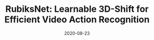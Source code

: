 ---
title: "RubiksNet: Learnable 3D-Shift for Efficient Video Action Recognition"
meta_title: "RubiksNet"
description: "European Conference on Computer Vision (ECCV), August 2020"
date: 2020-08-23
categories: []
authors: [Linxi "Jim" Fan*, Shyamal Buch*, Guanhzi Wang, Ryan Cao, Yuke Zhu, Juan Carlos Niebles, Li Fei-Fei]
tags: []
selected: false
link: https://stanfordvl.github.io/rubiksnet-site/
sources:
    - name: pdf
      link: https://stanfordvl.github.io/rubiksnet-site//assets/eccv20.pdf
      icon: "fa-regular fa-file-pdf"

    - name: code
      link: https://github.com/StanfordVL/rubiksnet
      icon: "fa-brands fa-github"
    
---